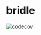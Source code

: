 # bridle

[![codecov](https://codecov.io/gh/AntonovDmitriy/bridle/branch/path-to-integrator/graph/badge.svg?token=FJPM0PCAQX)](https://codecov.io/gh/AntonovDmitriy/bridle)
